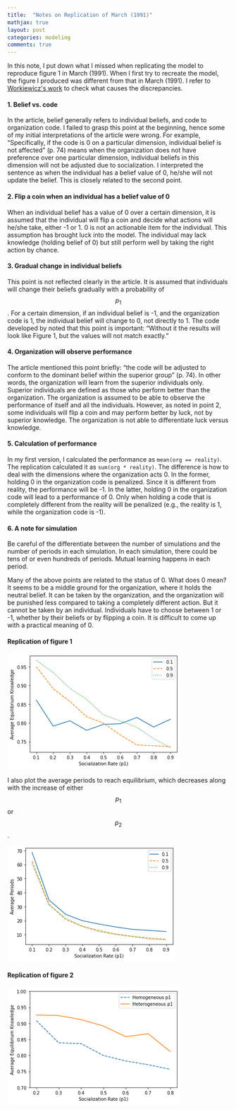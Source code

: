 ```yaml
---
title:  "Notes on Replication of March (1991)"
mathjax: true
layout: post
categories: modeling
comments: true
---
```


In this note, I put down what I missed when replicating the model to reproduce figure 1 in March (1991). When I first try to recreate the model, the figure I produced was different from that in March (1991). I refer to [Workiewicz's work](https://github.com/Mac13kW/March_1991_Original) to check what causes the discrepancies.


#### 1. Belief vs. code
In the article, belief generally refers to individual beliefs, and code to organization code. I failed to grasp this point at the beginning, hence some of my initial interpretations of the article were wrong. For example, “Specifically, if the code is 0 on a particular dimension, individual belief is not affected” (p. 74) means when the organization does not have preference over one particular dimension, individual beliefs in this dimension will not be adjusted due to socialization. I interpreted the sentence as when the individual has a belief value of 0, he/she will not update the belief. This is closely related to the second point. 

#### 2. Flip a coin when an individual has a belief value of 0
When an individual belief has a value of 0 over a certain dimension, it is assumed that the individual will flip a coin and decide what actions will he/she take, either -1 or 1. 0 is not an actionable item for the individual. This assumption has brought luck into the model. The individual may lack knowledge (holding belief of 0) but still perform well by taking the right action by chance. 

#### 3. Gradual change in individual beliefs
This point is not reflected clearly in the article. It is assumed that individuals will change their beliefs gradually with a probability of $$ p_1 $$. For a certain dimension, if an individual belief is -1, and the organization code is 1, the individual belief will change to 0, not directly to 1. The code developed by noted that this point is important: “Without it the results will look like Figure 1, but the values will not match exactly.”

#### 4. Organization will observe performance
The article mentioned this point briefly: “the code will be adjusted to conform to the dominant belief within the superior group” (p. 74). In other words, the organization will learn from the superior individuals only. Superior individuals are defined as those who perform better than the organization. The organization is assumed to be able to observe the performance of itself and all the individuals. However, as noted in point 2, some individuals will flip a coin and may perform better by luck, not by superior knowledge. The organization is not able to differentiate luck versus knowledge.

#### 5. Calculation of performance
In my first version, I calculated the performance as ``` mean(org == reality) ```. The replication calculated it as ```sum(org * reality)```. The difference is how to deal with the dimensions where the organization acts 0. In the former, holding 0 in the organization code is penalized. Since it is different from reality, the performance will be -1. In the latter, holding 0 in the organization code will lead to a performance of 0. Only when holding a code that is completely different from the reality will be penalized (e.g., the reality is 1, while the organization code is -1). 

#### 6. A note for simulation
Be careful of the differentiate between the number of simulations and the number of periods in each simulation. In each simulation, there could be tens of or even hundreds of periods. Mutual learning happens in each period. 


Many of the above points are related to the status of 0. What does 0 mean? It seems to be a middle ground for the organization, where it holds the neutral belief. It can be taken by the organization, and the organization will be punished less compared to taking a completely different action. But it cannot be taken by an individual. Individuals have to choose between 1 or -1, whether by their beliefs or by flipping a coin. It is difficult to come up with a practical meaning of 0.

#### Replication of figure 1
![Replication of figure 1](/assets/pic/march-fig1.png)

I also plot the average periods to reach equilibrium, which decreases along with the increase of either $$ p_1 $$ or $$ p_2 $$.

![Average periods](/assets/pic/march-period.png)

#### Replication of figure 2
![Replication of figure 2](/assets/pic/march-fig2.png)